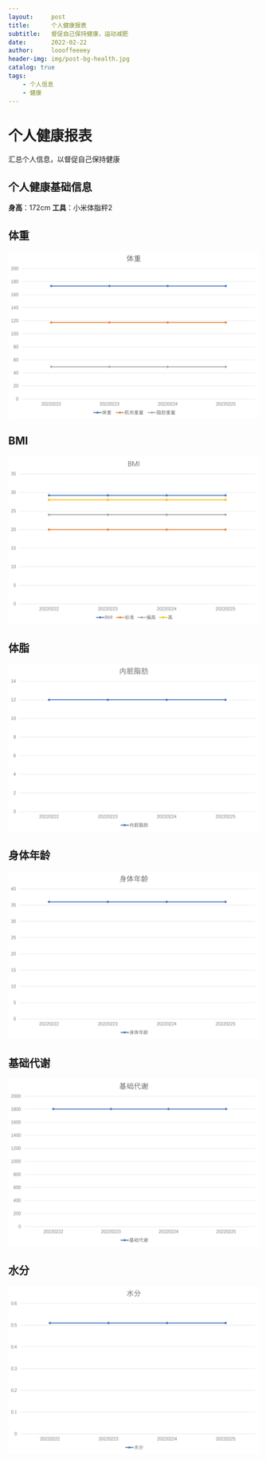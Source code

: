 ```yaml
---
layout:     post
title:      个人健康报表
subtitle:   督促自己保持健康，运动减肥
date:       2022-02-22
author:     loooffeeeey
header-img: img/post-bg-health.jpg
catalog: true
tags:
    - 个人信息
    - 健康
---
```



# 个人健康报表

汇总个人信息，以督促自己保持健康

## 个人健康基础信息

**身高**：172cm
**工具**：小米体脂秤2

## 体重

<img src="/img/health/tizhong.jpg"/>

## BMI

<img src="/img/health/bmi.jpg"/>

## 体脂

<img src="/img/health/zhifang.jpg"/>

## 身体年龄

<img src="/img/health/age.jpg"/>

## 基础代谢

<img src="/img/health/daixie.jpg"/>

## 水分
<img src="/img/health/shui.jpg"/>